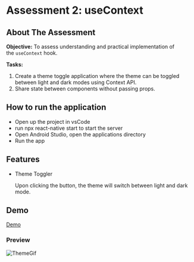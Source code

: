 # Assessment 2: useContext

## About The Assessment

**Objective:** To assess understanding and practical implementation of the `useContext` hook.

**Tasks:**

1. Create a theme toggle application where the theme can be toggled between light and dark modes using Context API.
2. Share state between components without passing props.

## How to run the application

- Open up the project in vsCode
- run npx react-native start to start the server
- Open Android Studio, open the applications directory
- Run the app

## Features

- Theme Toggler

  Upon clicking the button, the theme will switch between light and dark mode.

## Demo

[Demo]()

### Preview

![ThemeGif](https://i.imgur.com/3S1DNJl.gif)
